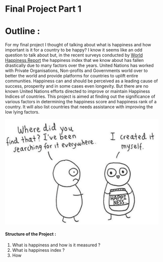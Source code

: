 # Final Project Part 1

# Outline : 
For my final project I thought of talking about what is happiness and how important is it for a country to be happy? I know it seems like an odd question to talk about but, in the recent surveys conducted by [World Happiness Report](https://worldhappiness.report/) the happiness index that we know about has fallen drastically due to many factors over the years. United Nations has worked with Private Organisations, Non-profits and Governments world over to better the world and provide platforms for countries to uplift entire communities. Happiness can and should be perceived as a leading cause of success, prosperity and in some cases even longevity. But there are no known United Nations efforts directed to improve or maintain Happiness Indices of countries. This project is aimed at finding out the significance of various factors in determining the happiness score and happiness rank of a country. It will also list countries that needs assistance with improving the low lying factors.

![alt text](https://github.com/mohiljainmj/jain-portfolio/blob/main/Happiness%20Image.png?raw=true)

#### Structure of the Project : 
1. What is happiness and how is it measured ?
2. What is happiness index ?
3. How 
